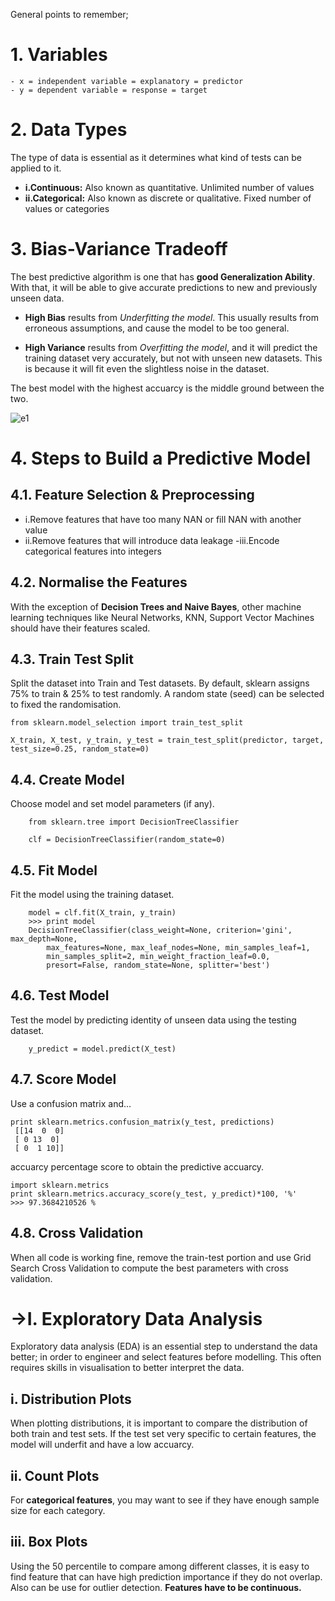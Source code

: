General points to remember; <br>
# 1. Variables

    - x = independent variable = explanatory = predictor
    - y = dependent variable = response = target

# 2. Data Types
The type of data is essential as it determines what kind of tests can be applied to it.

- **i.Continuous:** Also known as quantitative. Unlimited number of values
- **ii.Categorical:** Also known as discrete or qualitative. Fixed number of values or categories

# 3. Bias-Variance Tradeoff
The best predictive algorithm is one that has **good Generalization Ability**. With that, it will be able to give accurate predictions to new and previously unseen data.

- **High Bias** results from *Underfitting the model*. This usually results from erroneous assumptions, and cause the model to be too general.

- **High Variance** results from *Overfitting the model*, and it will predict the training dataset very accurately, but not with unseen new datasets. This is because it will fit even the slightless noise in the dataset.

The best model with the highest accuarcy is the middle ground between the two.

![e1](https://user-images.githubusercontent.com/42317258/52269846-34748d00-2965-11e9-89fc-8e8d6f48c72b.PNG)

# 4. Steps to Build a Predictive Model
## 4.1. Feature Selection & Preprocessing
- i.Remove features that have too many NAN or fill NAN with another value
- ii.Remove features that will introduce data leakage
-iii.Encode categorical features into integers

## 4.2. Normalise the Features
With the exception of **Decision Trees and Naive Bayes**, other machine learning techniques like Neural Networks, KNN, Support Vector Machines should have their features scaled.

## 4.3. Train Test Split
Split the dataset into Train and Test datasets. By default, sklearn assigns 75% to train & 25% to test randomly. A random state (seed) can be selected to fixed the randomisation.

    from sklearn.model_selection import train_test_split

    X_train, X_test, y_train, y_test = train_test_split(predictor, target, test_size=0.25, random_state=0)
    
 ## 4.4. Create Model
Choose model and set model parameters (if any).

        from sklearn.tree import DecisionTreeClassifier
        
        clf = DecisionTreeClassifier(random_state=0)
        
## 4.5. Fit Model
Fit the model using the training dataset.

        model = clf.fit(X_train, y_train)
        >>> print model
        DecisionTreeClassifier(class_weight=None, criterion='gini', max_depth=None,
            max_features=None, max_leaf_nodes=None, min_samples_leaf=1,
            min_samples_split=2, min_weight_fraction_leaf=0.0,
            presort=False, random_state=None, splitter='best')
            
## 4.6. Test Model
Test the model by predicting identity of unseen data using the testing dataset.

        y_predict = model.predict(X_test)
        
## 4.7. Score Model
Use a confusion matrix and…

    print sklearn.metrics.confusion_matrix(y_test, predictions)
     [[14  0  0]
     [ 0 13  0]
     [ 0  1 10]]
     
accuarcy percentage score to obtain the predictive accuarcy.

    import sklearn.metrics
    print sklearn.metrics.accuracy_score(y_test, y_predict)*100, '%'
    >>> 97.3684210526 %
    
## 4.8. Cross Validation

When all code is working fine, remove the train-test portion and use Grid Search Cross Validation to compute the best parameters with cross validation.

# ->I. Exploratory Data Analysis

Exploratory data analysis (EDA) is an essential step to understand the data better; in order to engineer and select features before modelling. This often requires skills in visualisation to better interpret the data.

## i. Distribution Plots
When plotting distributions, it is important to compare the distribution of both train and test sets. If the test set very specific to certain features, the model will underfit and have a low accuarcy.

## ii. Count Plots
For **categorical features**, you may want to see if they have enough sample size for each category.

## iii. Box Plots
Using the 50 percentile to compare among different classes, it is easy to find feature that can have high prediction importance if they do not overlap. Also can be use for outlier detection. **Features have to be continuous.**
